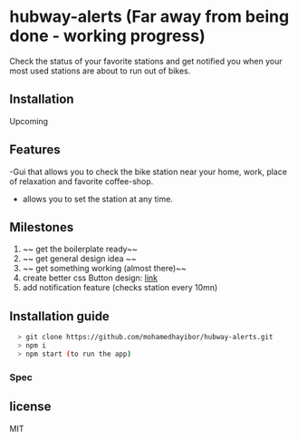 # hubway-alerts (Far away from being done - working progress)

Check the status of your favorite stations and get notified you when your most used stations are about to run out of bikes.

## Installation
Upcoming

## Features

-Gui that allows you to check the bike station near your home, work, place of relaxation and favorite coffee-shop.
- allows you to set the station at any time.

## Milestones

1. ~~ get the boilerplate ready~~
2. ~~ get general design idea ~~
3. ~~ get something working (almost there)~~
4. create better css Button design: [link](http://codepen.io/search/pens/?limit=all&page=6&q=buttons)
5. add notification feature (checks station every 10mn)

## Installation guide

```sh
  > git clone https://github.com/mohamedhayibor/hubway-alerts.git
  > npm i
  > npm start (to run the app)
```

### Spec

## license
MIT
